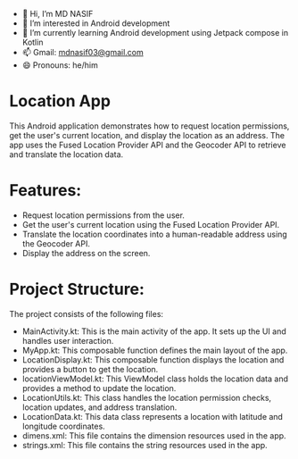 - 👋 Hi, I’m MD NASIF 
- 👀 I’m interested in Android development 
- 🌱 I’m currently learning Android development using Jetpack compose in Kotlin 
- 📫 Gmail: mdnasif03@gmail.com 
- 😄 Pronouns: he/him
# Location App
This Android application demonstrates how to request location permissions, get the user's current location, and display the location as an address. 
The app uses the Fused Location Provider API and the Geocoder API to retrieve and translate the location data.
# Features:
- Request location permissions from the user.
- Get the user's current location using the Fused Location Provider API.
- Translate the location coordinates into a human-readable address using the Geocoder API.
- Display the address on the screen.
# Project Structure:
The project consists of the following files:
- MainActivity.kt: This is the main activity of the app. It sets up the UI and handles user interaction.
- MyApp.kt: This composable function defines the main layout of the app.
- LocationDisplay.kt: This composable function displays the location and provides a button to get the location.
- locationViewModel.kt: This ViewModel class holds the location data and provides a method to update the location.
- LocationUtils.kt: This class handles the location permission checks, location updates, and address translation.
- LocationData.kt: This data class represents a location with latitude and longitude coordinates.
- dimens.xml: This file contains the dimension resources used in the app.
- strings.xml: This file contains the string resources used in the app.
